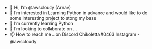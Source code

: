 - 👋 Hi, I’m @awscloudy (Arnav)
- 👀 I’m interested in Learning Python in advance and would like to do some interesting project to stong my base
- 🌱 I’m currently learning Python 
- 💞️ I’m looking to collaborate on ...
- 📫 How to reach me ...on Discord Chikoletta #0463
Instagram - @awscloudy


<!---
awscloudy/awscloudy is a ✨ special ✨ repository because its `README.md` (this file) appears on your GitHub profile.
You can click the Preview link to take a look at your changes.
--->
